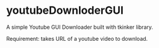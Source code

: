 # youtubeDownloderGUI

A simple Youtube GUI Downloader built with tkinker library.

Requirement: takes URL of a youtube video to download.

